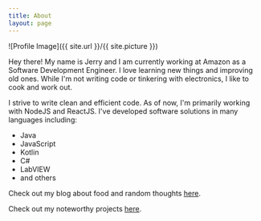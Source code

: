 ```yaml
---
title: About
layout: page
---
```

![Profile Image]({{ site.url }}/{{ site.picture }})

Hey there! My name is Jerry and I am currently working at Amazon as a Software Development Engineer. I love learning new things and improving old ones. While I'm not writing code or tinkering with electronics, I like to cook and work out. 

I strive to write clean and efficient code. As of now, I'm primarily working with NodeJS and ReactJS. I've developed software solutions in many languages including:
* Java
* JavaScript
* Kotlin
* C#
* LabVIEW
* and others

Check out my blog about food and random thoughts [here](https://www.boruli.com/blog/).

Check out my noteworthy projects [here](https://www.boruli.com/projects/).

